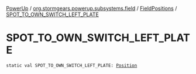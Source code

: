 [PowerUp](../../index.md) / [org.stormgears.powerup.subsystems.field](../index.md) / [FieldPositions](index.md) / [SPOT_TO_OWN_SWITCH_LEFT_PLATE](./-s-p-o-t_-t-o_-o-w-n_-s-w-i-t-c-h_-l-e-f-t_-p-l-a-t-e.md)

# SPOT_TO_OWN_SWITCH_LEFT_PLATE

`static val SPOT_TO_OWN_SWITCH_LEFT_PLATE: `[`Position`](../../org.stormgears.powerup.subsystems.navigator/-position/index.md)